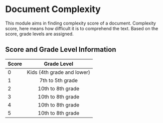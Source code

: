 # Document Complexity

This module aims in finding complexity score of a document. Complexity score, here means how difficult it is to comprehend the text. Based on the score, grade levels are assigned. 

## Score and Grade Level Information

| Score        | Grade Level    |
| ------------- |:-------------:| 
| 0 | Kids (4th grade and lower) | 
| 1 | 7th to 5th grade      |  
| 2 | 10th to 8th grade     |
| 3 | 10th to 8th grade     |  
| 4 | 10th to 8th grade     |  
| 5 | 10th to 8th grade     |  
